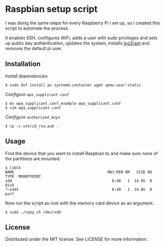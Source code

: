 # Raspbian setup script

I was doing the same steps for every Raspberry Pi I set up, so I created this script to automate the process.

It enables SSH, configures WiFi, adds a user with sudo privileges and sets up public key authentication, updates the system, installs [log2ram](https://github.com/azlux/log2ram) and removes the default pi user.

## Installation

_Install dependencies_

    $ sudo dnf install pv systemd-container wget qemu-user-static

_Configure `wpa_supplicant.conf`_

    $ mv wpa_supplicant.conf.example wpa_supplicant.conf
    $ vim wpa_supplicant.conf

_Configure `authorized_keys`_

    $ cp ~/.ssh/id_rsa.pub .

## Usage

Find the device that you want to install Raspbian to and make sure none of the partitions are mounted.

    $ lsblk
    NAME                                          MAJ:MIN RM   SIZE RO TYPE  MOUNTPOINT
    sdd                                             8:48   1  14.8G  0 disk  
    └─sdd1                                          8:49   1  14.8G  0 part  

Now run the script as root with the memory card device as an argument.

    $ sudo ./copy.sh /dev/sdd

## License

Distributed under the MIT license. See LICENSE for more information.